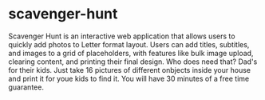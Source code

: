 # scavenger-hunt
Scavenger Hunt is an interactive web application that allows users to quickly add photos to Letter format layout. Users can add titles, subtitles, and images to a grid of placeholders, with features like bulk image upload, clearing content, and printing their final design. 
Who does need that? Dad's for their kids.
Just take 16 pictures of different onbjects inside your house and print it for youe kids to find it. You will have 30 minutes of a free time guarantee.
